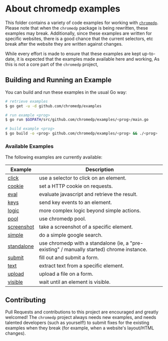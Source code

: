 # About chromedp examples

This folder contains a variety of code examples for working with
[`chromedp`][1]. Please note that when the `chromedp` package is being
rewritten, these examples may break. Additionally, since these examples are
written for specific websites, there is a good chance that the current
selectors, etc break after the website they are written against changes.

While every effort is made to ensure that these examples are kept up-to-date,
it is expected that the examples made available here
and working, As this is not a core part of the `chromedp` project,

## Building and Running an Example

You can build and run these examples in the usual Go way:

```sh
# retrieve examples
$ go get -u -d github.com/chromedp/examples

# run example <prog>
$ go run $GOPATH/src/github.com/chromedp/examples/<prog>/main.go

# build example <prog>
$ go build -o <prog> github.com/chromedp/examples/<prog> && ./<prog>
```
### Available Examples

The following examples are currently available:

<!-- the following section is updated by running `go run gen.go` -->
<!-- START EXAMPLES -->
| Example                   | Description                                                                               |
|---------------------------|-------------------------------------------------------------------------------------------|
| [click](/click)           | use a selector to click on an element.                                                    |
| [cookie](/cookie)         | set a HTTP cookie on requests.                                                            |
| [eval](/eval)             | evaluate javascript and retrieve the result.                                              |
| [keys](/keys)             | send key events to an element.                                                            |
| [logic](/logic)           | more complex logic beyond simple actions.                                                 |
| [pool](/pool)             | use chromedp pool.                                                                        |
| [screenshot](/screenshot) | take a screenshot of a specific element.                                                  |
| [simple](/simple)         | do a simple google search.                                                                |
| [standalone](/standalone) | use chromedp with a standalone (ie, a "pre-existing" / manually started) chrome instance. |
| [submit](/submit)         | fill out and submit a form.                                                               |
| [text](/text)             | extract text from a specific element.                                                     |
| [upload](/upload)         | upload a file on a form.                                                                  |
| [visible](/visible)       | wait until an element is visible.                                                         |
<!-- END EXAMPLES -->

## Contributing

Pull Requests and contributions to this project are encouraged and greatly
welcomed!  The `chromedp` project always needs new examples, and needs talented
developers (such as yourself!) to submit fixes for the existing examples when
they break (for example, when a website's layout/HTML changes).

[1]: https://github.com/chromedp/chromedp
